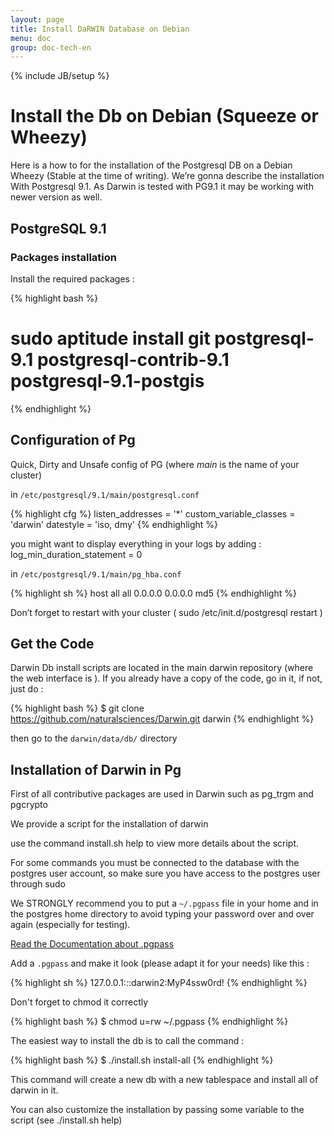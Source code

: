 ```yaml
---
layout: page
title: Install DaRWIN Database on Debian
menu: doc
group: doc-tech-en
---
```

{% include JB/setup %}

Install the Db on Debian (Squeeze or Wheezy)
============================================

Here is a how to for the installation of the Postgresql DB on a Debian
Wheezy (Stable at the time of writing).
We’re gonna describe the installation With Postgresql 9.1.
As Darwin is tested with PG9.1 it may be working with newer version as well.

PostgreSQL 9.1
--------------

### Packages installation

Install the required packages :

{% highlight bash %}
# sudo aptitude install git postgresql-9.1 postgresql-contrib-9.1 postgresql-9.1-postgis
{% endhighlight %}



Configuration of Pg
-------------------

Quick, Dirty and Unsafe config of PG (where *main* is the name of your cluster)

in `/etc/postgresql/9.1/main/postgresql.conf`


{% highlight cfg %}
listen_addresses = '*'
custom_variable_classes = 'darwin'
datestyle = 'iso, dmy'
{% endhighlight %}

you might want to display everything in your logs by adding  : log_min_duration_statement = 0

in `/etc/postgresql/9.1/main/pg_hba.conf`

{% highlight sh %}
host all all 0.0.0.0 0.0.0.0 md5
{% endhighlight %}

Don’t forget to restart with your cluster ( sudo /etc/init.d/postgresql restart )


Get the Code
-------------------


Darwin Db install scripts are located in the main darwin repository (where the web interface is ).
If you already have a copy of the code, go in it, if not, just do :

{% highlight bash %}
 $ git clone https://github.com/naturalsciences/Darwin.git darwin
{% endhighlight %}

then go to the `darwin/data/db/` directory

Installation of Darwin in Pg
----------------------------

First of all contributive packages are used in Darwin such as pg_trgm
and pgcrypto

We provide a script for the installation of darwin

use the command install.sh help to view more details about the script.

For some commands you must be connected to the database with the
postgres user account, so make sure you have access to the postgres user through sudo


We STRONGLY recommend you to put a `~/.pgpass` file in your home and in the postgres home
directory to avoid typing your password over and over again (especially
for testing).

[Read the Documentation about .pgpass](http://www.postgresql.org/docs/9.1/interactive/libpq-pgpass.html)

Add a `.pgpass` and make it look (please adapt it for your needs) like this :

{% highlight sh %}
 127.0.0.1:*:*:darwin2:MyP4ssw0rd!
{% endhighlight %}

 Don't forget to chmod it correctly

{% highlight bash %}
 $ chmod u=rw ~/.pgpass
{% endhighlight %}

The easiest way to install the db is to call the command :

{% highlight bash %}
$ ./install.sh install-all
{% endhighlight %}

This command will create a new db with a new tablespace and install all
of darwin in it.

You can also customize the installation by passing some variable to the script
(see ./install.sh help)
